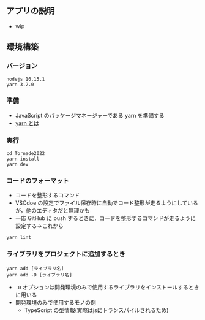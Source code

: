 ## アプリの説明
 - wip

## 環境構築

### バージョン
```
nodejs 16.15.1
yarn 3.2.0
```
### 準備
 - JavaScript のパッケージマネージャーである yarn を準備する
 - [yarn とは](https://qiita.com/akitaaa/items/c97ff951ca31298f3f24)

### 実行
```
cd Tornade2022
yarn install
yarn dev
```

### コードのフォーマット
 - コードを整形するコマンド
 - VSCdoe の設定でファイル保存時に自動でコード整形が走るようにしているが，他のエディタだと無理かも
 - 一応 GitHub に push するときに，コードを整形するコマンドが走るように設定する→これから
```
yarn lint
```

### ライブラリをプロジェクトに追加するとき
```
yarn add [ライブラリ名]
yarn add -D [ライブラリ名]
```
 - `-D` オプションは開発環境のみで使用するライブラリをインストールするときに用いる
 - 開発環境のみで使用するモノの例
   - TypeScript の型情報(実際はjsにトランスパイルされるため)
